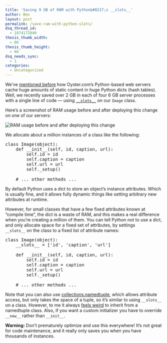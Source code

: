 ```yaml
---
title: 'Saving 9 GB of RAM with Python&#8217;s __slots__'
author: Ben
layout: post
permalink: /save-ram-with-python-slots/
dsq_thread_id:
  - 1974172840
thesis_thumb_width:
  - 66
thesis_thumb_height:
  - 66
dsq_needs_sync:
  - 1
categories:
  - Uncategorized
---
```

We&#8217;ve [mentioned before][1] how Oyster.com&#8217;s Python-based web servers cache huge amounts of static content in huge Python dicts (hash tables). Well, we recently saved over 2 GB in each of four 6 GB server processes with a single line of code &#8212; using [`__slots__`][2] on our `Image` class.

Here&#8217;s a screenshot of RAM usage before and after deploying this change on one of our servers:

<img class=" wp-image-801 " alt="RAM usage before and after deploying this change" src="http://tech.oyster.com/wp-content/uploads/2013/11/physical-memory-usage-history.png"   />

We allocate about a million instances of a class like the following:

<pre>class Image(object):
    def __init__(self, id, caption, url):
        self.id = id
        self.caption = caption
        self.url = url
        self._setup()

    # ... other methods ...</pre>

By default Python uses a dict to store an object&#8217;s instance attributes. Which is usually fine, and it allows fully dynamic things like setting arbitrary new attributes at runtime.

However, for small classes that have a few fixed attributes known at &#8220;compile time&#8221;, the dict is a waste of RAM, and this makes a real difference when you&#8217;re creating a million of them. You can tell Python not to use a dict, and only allocate space for a fixed set of attributes, by settings `__slots__` on the class to a fixed list of attribute names:

<pre>class Image(object):
    __slots__ = ['id', 'caption', 'url']

    def __init__(self, id, caption, url):
        self.id = id
        self.caption = caption
        self.url = url
        self._setup()

    # ... other methods ...</pre>

Note that you can also use [collections.namedtuple][3], which allows attribute access, but only takes the space of a tuple, so it&#8217;s similar to using `__slots__` on a class. However, to me it always [feels weird][4] to inherit from a namedtuple class. Also, if you want a custom initializer you have to override `__new__` rather than `__init__`.

**Warning:** Don&#8217;t prematurely optimize and use this everywhere! It&#8217;s not great for code maintenance, and it really only saves you when you have thousands of instances.

 [1]: http://tech.oyster.com/pythons-garbage-collector/
 [2]: http://docs.python.org/2/reference/datamodel.html#slots
 [3]: http://docs.python.org/2/library/collections.html#collections.namedtuple
 [4]: http://stackoverflow.com/questions/4071765/in-python-how-do-i-call-the-super-class-when-its-a-one-off-namedtuple
